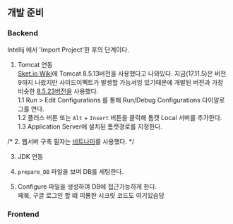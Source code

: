 ## 개발 준비
### Backend
Intellij 에서 'Import Project'한 후의 단계이다.

1. Tomcat 연동  
[Sket.io Wiki](https://github.com/firepunch/sket.io/wiki)에 Tomcat 8.5.13버전을 사용했다고 나와있다. 지금(17.11.5)은 버전 9까지 나왔지만 사이드이펙트가 발생할 가능서잉 있기때문에 개발된 버전과 가장 비슷한 [8.5.23버전을](https://tomcat.apache.org/download-80.cgi#8.5.23) 사용했다.   
1.1 Run > Edit Configurations 를 통해 Run/Debug Configurations 다이알로그를 연다.  
1.2 플러스 버튼 또는 `Alt` + `Insert` 버튼을 클릭해 톰캣 Local 서버를 추가한다.  
1.3 Application Server에 설치된 톰캣경로를 지정한다.    

/*
2. 웹서버 구축
필자는 [비트나미](https://bitnami.com/stack/wamp/installer)를 사용했다. 
*/

3. JDK 연동

4. `prepare_DB` 파일을 보며 DB를 세팅한다.
5. Configure 파일을 생성하여 DB에 접근가능하게 한다.  
페북, 구글 로그인 할 떄 피룡한 시크릿 코드도 여기있슴당

### Frontend


